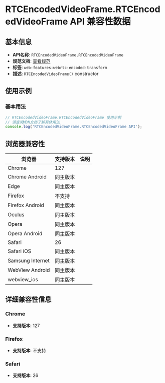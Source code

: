# RTCEncodedVideoFrame.RTCEncodedVideoFrame API 兼容性数据

## 基本信息

- **API名称**: `RTCEncodedVideoFrame.RTCEncodedVideoFrame`
- **规范文档**: [查看规范](https://w3c.github.io/webrtc-encoded-transform/#dom-rtcencodedvideoframe-constructor)
- **标签**: `web-features:webrtc-encoded-transform`
- **描述**: `RTCEncodedVideoFrame()` constructor

## 使用示例

### 基本用法

```javascript
// RTCEncodedVideoFrame.RTCEncodedVideoFrame 使用示例
// 请查阅MDN文档了解具体用法
console.log('RTCEncodedVideoFrame.RTCEncodedVideoFrame API');
```

## 浏览器兼容性

| 浏览器 | 支持版本 | 说明 |
|--------|----------|------|
| Chrome | 127 |  |
| Chrome Android | 同主版本 |  |
| Edge | 同主版本 |  |
| Firefox | 不支持 |  |
| Firefox Android | 同主版本 |  |
| Oculus | 同主版本 |  |
| Opera | 同主版本 |  |
| Opera Android | 同主版本 |  |
| Safari | 26 |  |
| Safari iOS | 同主版本 |  |
| Samsung Internet | 同主版本 |  |
| WebView Android | 同主版本 |  |
| webview_ios | 同主版本 |  |

## 详细兼容性信息

### Chrome

- **支持版本**: 127

### Firefox

- **支持版本**: 不支持

### Safari

- **支持版本**: 26

